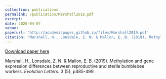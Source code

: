 ```yaml
---
collection: publications
permalink: /publication/Marshall2019.pdf
excerpt:
date: 2020-04-07
venue:
paperurl: 'http://academicpages.github.io/files/Marshall2019.pdf'
citation: 'Marshall, H., Lonsdale, Z. N. & Mallon, E. B. (2019). Methylation and gene expression differences between reproductive and sterile bumblebee workers. <i>Evolution Letters</i>. 3 (5); p485-499.'
---
```

[Download paper here](http://academicpages.github.io/files/paper1.pdf)

Marshall, H., Lonsdale, Z. N. & Mallon, E. B. (2019). Methylation and gene expression differences between reproductive and sterile bumblebee workers. *Evolution Letters*. 3 (5); p485-499.